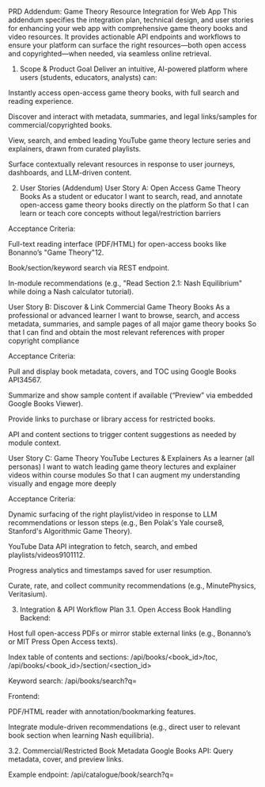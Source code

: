 PRD Addendum: Game Theory Resource Integration for Web App
This addendum specifies the integration plan, technical design, and user stories for enhancing your web app with comprehensive game theory books and video resources. It provides actionable API endpoints and workflows to ensure your platform can surface the right resources—both open access and copyrighted—when needed, via seamless online retrieval.

1. Scope & Product Goal
Deliver an intuitive, AI-powered platform where users (students, educators, analysts) can:

Instantly access open-access game theory books, with full search and reading experience.

Discover and interact with metadata, summaries, and legal links/samples for commercial/copyrighted books.

View, search, and embed leading YouTube game theory lecture series and explainers, drawn from curated playlists.

Surface contextually relevant resources in response to user journeys, dashboards, and LLM-driven content.

2. User Stories (Addendum)
User Story A: Open Access Game Theory Books
As a student or educator
I want to search, read, and annotate open-access game theory books directly on the platform
So that I can learn or teach core concepts without legal/restriction barriers

Acceptance Criteria:

Full-text reading interface (PDF/HTML) for open-access books like Bonanno’s "Game Theory"12.

Book/section/keyword search via REST endpoint.

In-module recommendations (e.g., "Read Section 2.1: Nash Equilibrium" while doing a Nash calculator tutorial).

User Story B: Discover & Link Commercial Game Theory Books
As a professional or advanced learner
I want to browse, search, and access metadata, summaries, and sample pages of all major game theory books
So that I can find and obtain the most relevant references with proper copyright compliance

Acceptance Criteria:

Pull and display book metadata, covers, and TOC using Google Books API34567.

Summarize and show sample content if available (“Preview” via embedded Google Books Viewer).

Provide links to purchase or library access for restricted books.

API and content sections to trigger content suggestions as needed by module context.

User Story C: Game Theory YouTube Lectures & Explainers
As a learner (all personas)
I want to watch leading game theory lectures and explainer videos within course modules
So that I can augment my understanding visually and engage more deeply

Acceptance Criteria:

Dynamic surfacing of the right playlist/video in response to LLM recommendations or lesson steps (e.g., Ben Polak's Yale course8, Stanford's Algorithmic Game Theory).

YouTube Data API integration to fetch, search, and embed playlists/videos9101112.

Progress analytics and timestamps saved for user resumption.

Curate, rate, and collect community recommendations (e.g., MinutePhysics, Veritasium).

3. Integration & API Workflow Plan
3.1. Open Access Book Handling
Backend:

Host full open-access PDFs or mirror stable external links (e.g., Bonanno’s or MIT Press Open Access texts).

Index table of contents and sections: /api/books/<book_id>/toc, /api/books/<book_id>/section/<section_id>

Keyword search: /api/books/search?q=<keyword>

Frontend:

PDF/HTML reader with annotation/bookmarking features.

Integrate module-driven recommendations (e.g., direct user to relevant book section when learning Nash equilibria).

3.2. Commercial/Restricted Book Metadata
Google Books API: Query metadata, cover, and preview links.

Example endpoint: /api/catalogue/book/search?q=<title or author>

Raw Google Books API: GET https://www.googleapis.com/books/v1/volumes?q=<query>

Frontend:

Display metadata, preview, and “where to buy/borrow” links.

Trigger in-module suggestions (“Explore further: Theory of Games and Economic Behavior”).

3.3. YouTube Lectures Integration
YouTube Data API v3:

Search by keywords: /api/videos/search?q=<game theory>

Fetch playlists: /api/videos/playlist/<playlist_id>

Direct API Example: GET https://www.googleapis.com/youtube/v3/playlistItems?playlistId=<id>&key=<API_KEY>

Frontend:

Embed iframe player for lecture videos/playlists913101112.

Search/discover functionality via topic, instructor, or channel.

Track user progress and recommendations downstream into LLM or user dashboards.

4. Example API Endpoints Summary
Resource Type	Example API Endpoint	Purpose
Open-Access Books	/api/books/bonanno-game-theory	Serve or search open-access PDF/sections
Book Metadata	/api/catalogue/book/search?q=<query>	Pull metadata from Google Books API
Commercial Book Link	/api/catalogue/book/theory-games-von-neumann	Show summary, library/purchase options
YouTube Playlists	/api/videos/playlist/game-theory-ben-polak	Fetch or embed lecture series
YouTube Search	/api/videos/search?q=game theory explained	Surface explainer videos dynamically
Book/Video Suggestions	/api/suggested-resources?module=coalition-games	LLM-driven in-context resource recommendation
5. Compliance & Permissions
Open-access: Fully embed, serve, and index (with license notice).

Copyrighted: Only metadata/summary/previews, with clear links to legal resources.

YouTube: Official embedding via API—no scraping or unauthorized downloads.

6. LLM/Frontend Integration Guidance
LLMs can suggest the right resource via context (e.g., when a student struggles, recommend a related video or book section).

Frontend can call /api/suggested-resources?context=<current lesson> and receive tailored links to books, previews, and videos.

7. Example User Flow
User studies Nash equilibrium in a course module.

The system calls /api/books/search?q=Nash equilibrium.

Frontend renders Bonanno’s section on Nash — if open access, displays it inline; if not, shows metadata and preview/purchase link.

LLM suggests Yale Course video; /api/videos/search?q=Ben Polak Nash equilibrium.

User watches embedded video, resumes reading, and records progress.

8. References & Implementation Resources
Open-access Game Theory books (Bonanno, Osborne/Rubinstein)12.

Google Books API for commercial/copyrighted works34567.

YouTube Data API for lecture/playlist integration913101112.

Sample code and integration guides are available for each API.

This PRD addendum ensures your platform will deliver robust, scalable, and legal access to the best-in-class game theory educational content and video lectures—maximizing learning impact while remaining API-driven and extensible.